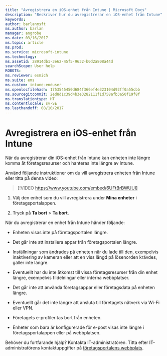 ```yaml
---
title: "Avregistrera en iOS-enhet från Intune | Microsoft Docs"
description: "Beskriver hur du avregistrerar en iOS-enhet från Intune"
keywords: 
author: barlanmsft
ms.author: barlan
manager: angrobe
ms.date: 03/16/2017
ms.topic: article
ms.prod: 
ms.service: microsoft-intune
ms.technology: 
ms.assetid: 28914db1-3e62-45f5-9632-b0d2a808a44d
searchScope: User help
ROBOTS: 
ms.reviewer: esmich
ms.suite: ems
ms.custom: intune-enduser
ms.openlocfilehash: 1753545450d684f366ef4e323104d92ff0a55cbb
ms.sourcegitcommit: 2ed8d1c39d4b3e3282111f1d758afb3a50f19f8f
ms.translationtype: HT
ms.contentlocale: sv-SE
ms.lasthandoff: 08/10/2017
---
```

# <a name="unenroll-your-ios-device-from-intune"></a>Avregistrera en iOS-enhet från Intune

När du avregistrerar din iOS-enhet från Intune kan enheten inte längre komma åt företagsresurser och hanteras inte längre av Intune.

Använd följande instruktioner om du vill avregistrera enheten från Intune eller titta på denna video:

> [!VIDEO https://www.youtube.com/embed/6UFtBrBWUUI]


1.  Välj den enhet som du vill avregistrera under **Mina enheter** i företagsportalappen.

2.  Tryck på **Ta bort** > **Ta bort**.

När du avregistrerar en enhet från Intune händer följande:

-   Enheten visas inte på företagsportalen längre.

-   Det går inte att installera appar från företagsportalen längre.

-   Inställningar som ändrades på enheten när du lade till den, exempelvis inaktivering av kameran eller att en viss längd på lösenorden krävdes, gäller inte längre.

-   Eventuellt har du inte åtkomst till vissa företagsresurser från din enhet längre, exempelvis fildelningar eller interna webbplatser.

-   Det går inte att använda företagsappar eller företagsdata på enheten längre.

-   Eventuellt går det inte längre att ansluta till företagets nätverk via Wi-Fi eller VPN.

-   Företagets e-profiler tas bort från enheten.

-   Enheter som bara är konfigurerade för e-post visas inte längre i företagsportalappen eller på webbplatsen.

Behöver du fortfarande hjälp? Kontakta IT-administratören. Titta efter IT-administratörens kontaktuppgifter på [företagsportalens webbplats](http://portal.manage.microsoft.com).
